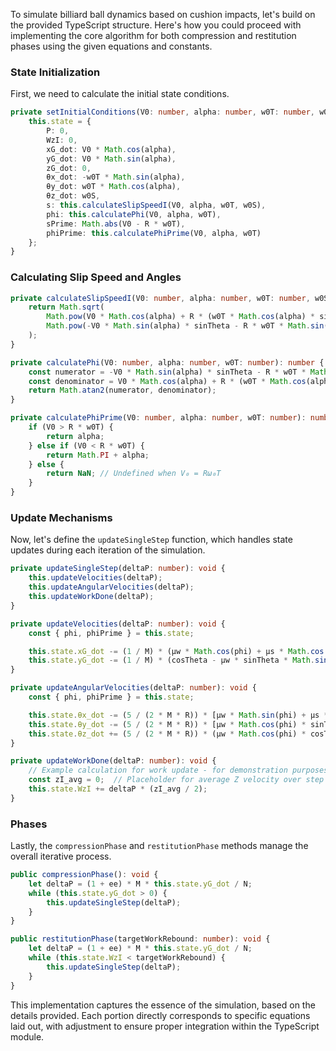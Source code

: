 To simulate billiard ball dynamics based on cushion impacts, let's build on the provided TypeScript structure. Here's how you could proceed with implementing the core algorithm for both compression and restitution phases using the given equations and constants.

### State Initialization

First, we need to calculate the initial state conditions.

```typescript
private setInitialConditions(V0: number, alpha: number, w0T: number, w0S: number): void {
    this.state = {
        P: 0,
        WzI: 0,
        xG_dot: V0 * Math.cos(alpha),
        yG_dot: V0 * Math.sin(alpha),
        zG_dot: 0,
        θx_dot: -w0T * Math.sin(alpha),
        θy_dot: w0T * Math.cos(alpha),
        θz_dot: w0S,
        s: this.calculateSlipSpeedI(V0, alpha, w0T, w0S),
        phi: this.calculatePhi(V0, alpha, w0T),
        sPrime: Math.abs(V0 - R * w0T),
        phiPrime: this.calculatePhiPrime(V0, alpha, w0T)
    };
}
```

### Calculating Slip Speed and Angles

```typescript
private calculateSlipSpeedI(V0: number, alpha: number, w0T: number, w0S: number): number {
    return Math.sqrt(
        Math.pow(V0 * Math.cos(alpha) + R * (w0T * Math.cos(alpha) * sinTheta - w0S * cosTheta), 2) +
        Math.pow(-V0 * Math.sin(alpha) * sinTheta - R * w0T * Math.sin(alpha), 2)
    );
}

private calculatePhi(V0: number, alpha: number, w0T: number): number {
    const numerator = -V0 * Math.sin(alpha) * sinTheta - R * w0T * Math.sin(alpha);
    const denominator = V0 * Math.cos(alpha) + R * (w0T * Math.cos(alpha) * sinTheta - w0S * cosTheta);
    return Math.atan2(numerator, denominator);
}

private calculatePhiPrime(V0: number, alpha: number, w0T: number): number {
    if (V0 > R * w0T) {
        return alpha;
    } else if (V0 < R * w0T) {
        return Math.PI + alpha;
    } else {
        return NaN; // Undefined when V₀ = Rω₀T
    }
}
```

### Update Mechanisms

Now, let's define the `updateSingleStep` function, which handles state updates during each iteration of the simulation.

```typescript
private updateSingleStep(deltaP: number): void {
    this.updateVelocities(deltaP);
    this.updateAngularVelocities(deltaP);
    this.updateWorkDone(deltaP);
}

private updateVelocities(deltaP: number): void {
    const { phi, phiPrime } = this.state;

    this.state.xG_dot -= (1 / M) * (μw * Math.cos(phi) + μs * Math.cos(phiPrime) * (sinTheta + μw * Math.sin(phi) * cosTheta)) * deltaP;
    this.state.yG_dot -= (1 / M) * (cosTheta - μw * sinTheta * Math.sin(phi) + μs * Math.sin(phiPrime) * (sinTheta + μw * Math.sin(phi) * cosTheta)) * deltaP;
}

private updateAngularVelocities(deltaP: number): void {
    const { phi, phiPrime } = this.state;

    this.state.θx_dot -= (5 / (2 * M * R)) * [μw * Math.sin(phi) + μs * Math.sin(phiPrime) * (sinTheta + μw * Math.sin(phi) * cosTheta)] * deltaP;
    this.state.θy_dot -= (5 / (2 * M * R)) * [μw * Math.cos(phi) * sinTheta - μs * Math.cos(phiPrime) * (sinTheta + μw * Math.sin(phi) * cosTheta)] * deltaP;
    this.state.θz_dot += (5 / (2 * M * R)) * (μw * Math.cos(phi) * cosTheta) * deltaP;
}

private updateWorkDone(deltaP: number): void {
    // Example calculation for work update - for demonstration purposes.
    const zI_avg = 0;  // Placeholder for average Z velocity over step
    this.state.WzI += deltaP * (zI_avg / 2);
}
```

### Phases

Lastly, the `compressionPhase` and `restitutionPhase` methods manage the overall iterative process.

```typescript
public compressionPhase(): void {
    let deltaP = (1 + ee) * M * this.state.yG_dot / N;
    while (this.state.yG_dot > 0) {
        this.updateSingleStep(deltaP);
    }
}

public restitutionPhase(targetWorkRebound: number): void {
    let deltaP = (1 + ee) * M * this.state.yG_dot / N;
    while (this.state.WzI < targetWorkRebound) {
        this.updateSingleStep(deltaP);
    }
}
```

This implementation captures the essence of the simulation, based on the details provided. Each portion directly corresponds to specific equations laid out, with adjustment to ensure proper integration within the TypeScript module.